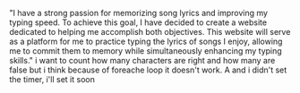 "I have a strong passion for memorizing song lyrics and improving my typing speed. To achieve this goal, I have decided to create a website dedicated to helping me accomplish both objectives. This website will serve as a platform for me to practice typing the lyrics of songs I enjoy, allowing me to commit them to memory while simultaneously enhancing my typing skills."
i want to count how many characters are right and how many are false but i think because of foreache loop it doesn't work.
A and i didn't set the timer, i'll set it soon 